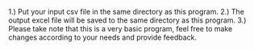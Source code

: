1.) Put your input csv file in the same directory as this program. 
2.) The output excel file will be saved to the same directory as this program. 
3.) Please take note that this is a very basic program, feel free to make changes according to your needs and provide feedback.
